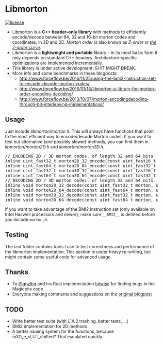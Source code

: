 # Libmorton
[![license](https://img.shields.io/github/license/mashape/apistatus.svg)](https://opensource.org/licenses/MIT)
 * Libmorton is a **C++ header-only library** with methods to efficiently encode/decode between 64, 32 and 16-bit morton codes and coordinates, in 2D and 3D. *Morton order* is also known as *Z-order* or *[the Z-order curve](https://en.wikipedia.org/wiki/Z-order_curve)*.
 * Libmorton is a **lightweight and portable** library - in its most basic form it only depends on standard C++ headers. Architecture-specific optimizations are implemented incrementally.
 * This library is under active development. SHIT MIGHT BREAK.
 * More info and some benchmarks in these blogposts:
   * http://www.forceflow.be/2016/11/25/using-the-bmi2-instruction-set-to-encode-decode-morton-codes/
   * http://www.forceflow.be/2016/01/18/libmorton-a-library-for-morton-order-encoding-decoding/
   * http://www.forceflow.be/2013/10/07/morton-encodingdecoding-through-bit-interleaving-implementations/

## Usage
Just include *libmorton/morton.h*. This will always have functions that point to the most efficient way to encode/decode Morton codes. If you want to test out alternative (and possibly slower) methods, you can find them in *libmorton/morton2D.h* and *libmorton/morton3D.h*.

<pre>
// ENCODING 2D / 3D morton codes, of length 32 and 64 bits
inline uint_fast32_t morton2D_32_encode(const uint_fast16_t x, const uint_fast16_t y);
inline uint_fast64_t morton2D_64_encode(const uint_fast32_t x, const uint_fast32_t y);
inline uint_fast32_t morton3D_32_encode(const uint_fast16_t x, const uint_fast16_t y, const uint_fast16_t z);
inline uint_fast64_t morton3D_64_encode(const uint_fast32_t x, const uint_fast32_t y, const uint_fast32_t z);
// DECODING 2D / 3D morton codes, of length 32 and 64 bits
inline void morton2D_32_decode(const uint_fast32_t morton, uint_fast16_t& x, uint_fast16_t& y);
inline void morton2D_64_decode(const uint_fast64_t morton, uint_fast32_t& x, uint_fast32_t& y);
inline void morton3D_32_decode(const uint_fast32_t morton, uint_fast16_t& x, uint_fast16_t& y, uint_fast16_t& z);
inline void morton3D_64_decode(const uint_fast64_t morton, uint_fast32_t& x, uint_fast32_t& y, uint_fast32_t& z);
</pre>

If you want to take advantage of the BMI2 instruction set (only available on Intel Haswell processors and newer), make sure `__BMI2__` is defined before you include `morton.h`.

## Testing
The *test* folder contains tools I use to test correctness and performance of the libmorton implementation. This section is under heavy re-writing, but might contain some useful code for advanced usage.

## Thanks
 * To [@gnzlbg](https://github.com/gnzlbg) and his Rust implementation [bitwise](https://github.com/gnzlbg) for finding bugs in the Magicbits code 
 * Everyone making comments and suggestions on the [original blogpost](http://www.forceflow.be/2013/10/07/morton-encodingdecoding-through-bit-interleaving-implementations/)

## TODO
 * Write better test suite (with L1/L2 trashing, better tests, ...)
 * BMI2 implementation for 2D methods
 * A better naming system for the functions, because m3D_e_sLUT_shifted? That escalated quickly.
